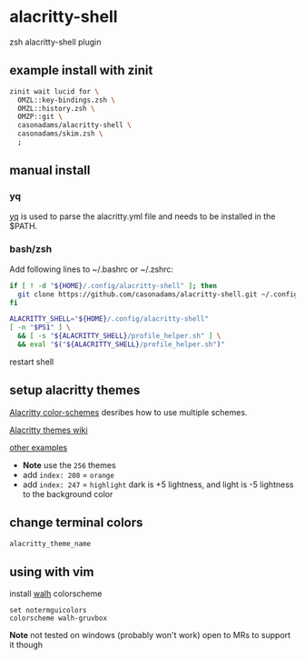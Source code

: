 # alacritty-shell

zsh alacritty-shell plugin

## example install with zinit

```zsh
zinit wait lucid for \
  OMZL::key-bindings.zsh \
  OMZL::history.zsh \
  OMZP::git \
  casonadams/alacritty-shell \
  casonadams/skim.zsh \
  ;
```

## manual install

### yq

[yq](https://github.com/mikefarah/yq/releases) is used to parse the
alacritty.yml file and needs to be installed in the $PATH.

### bash/zsh

Add following lines to ~/.bashrc or ~/.zshrc:

```sh
if [ ! -d "${HOME}/.config/alacritty-shell" ]; then
  git clone https://github.com/casonadams/alacritty-shell.git ~/.config/alacritty-shell
fi

ALACRITTY_SHELL="${HOME}/.config/alacritty-shell"
[ -n "$PS1" ] \
  && [ -s "${ALACRITTY_SHELL}/profile_helper.sh" ] \
  && eval "$("${ALACRITTY_SHELL}/profile_helper.sh")"
```

restart shell

## setup alacritty themes

[Alacritty color-schemes](https://github.com/alacritty/alacritty/wiki/Color-schemes)
desribes how to use multiple schemes.

[Alacritty themes wiki](https://github.com/casonadams/alacritty-shell/wiki/Themes)

[other examples](https://github.com/aarowill/base16-alacritty/tree/master/colors)

- **Note** use the `256` themes
- add `index: 208` = `orange`
- add `index: 247` = `highlight` dark is +5 lightness, and light is -5 lightness to the background color

## change terminal colors

```sh
alacritty_theme_name
```

## using with vim

install [walh](https://github.com/casonadams/walh) colorscheme

```vimrc
set notermguicolors
colorscheme walh-gruvbox
```

**Note** not tested on windows (probably won't work) open to MRs to support it
though
